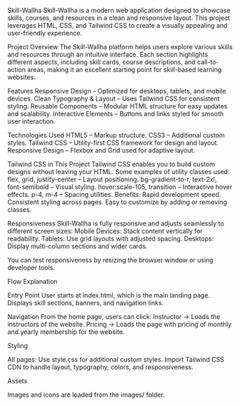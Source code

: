 Skill-Wallha
Skill-Wallha is a modern web application designed to showcase skills, courses, and resources in a clean and responsive layout. This project leverages HTML, CSS, and Tailwind CSS to create a visually appealing and user-friendly experience.

Project Overview
The Skill-Wallha platform helps users explore various skills and resources through an intuitive interface. Each section highlights different aspects, including skill cards, course descriptions, and call-to-action areas, making it an excellent starting point for skill-based learning websites.

Features
Responsive Design – Optimized for desktops, tablets, and mobile devices.
Clean Typography & Layout – Uses Tailwind CSS for consistent styling.
Reusable Components – Modular HTML structure for easy updates and scalability.
Interactive Elements – Buttons and links styled for smooth user interaction.

Technologies Used
HTML5 – Markup structure.
CSS3 – Additional custom styles.
Tailwind CSS – Utility-first CSS framework for design and layout.
Responsive Design – Flexbox and Grid used for adaptive layout.

Tailwind CSS in This Project
Tailwind CSS enables you to build custom designs without leaving your HTML. Some examples of utility classes used:
flex, grid, justify-center – Layout positioning.
bg-gradient-to-r, text-2xl, font-semibold – Visual styling.
hover:scale-105, transition – Interactive hover effects.
p-4, m-4 – Spacing utilities.
Benefits:
Rapid development speed.
Consistent styling across pages.
Easy to customize by adding or removing classes.

Responsiveness
Skill-Wallha is fully responsive and adjusts seamlessly to different screen sizes:
Mobile Devices: Stack content vertically for readability.
Tablets: Use grid layouts with adjusted spacing.
Desktops: Display multi-column sections and wider cards.

You can test responsiveness by resizing the browser window or using developer tools. 

Flow Explanation

Entry Point
User starts at index.html, which is the main landing page.
Displays skill sections, banners, and navigation links.

Navigation
From the home page, users can click:
Instructor -> Loads the instructors of the website.
Pricing -> Loads the page with pricing of monthly and yearly membership for the website.  

Styling

All pages:
Use style.css for additional custom styles.
Import Tailwind CSS CDN to handle layout, typography, colors, and responsiveness.

Assets

Images and icons are loaded from the images/ folder.
